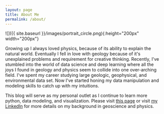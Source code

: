 ```yaml
---
layout: page
title: About Me
permalink: /about/
---
```


![]({{ site.baseurl }}/images/portrait_circle.png){:height="200px" width="200px"}

Growing up I always loved physics, because of its ability to explain the natural world. Eventually I fell in love with geology because of it's unexplained problems and requirement for creative thinking. Recently, I've stumbled into the world of data science and deep learning where all the joys I found in geology and physics seem to collide into one over-arching field. I've spent my career studying large geologic, geophysical, and environmental data set. Now I've started honing my data manipulation and modeling skills to catch up with my intuitions.

This blog will serve as my personal outlet as I continue to learn more python, data modeling, and visualization. Please visit [this page](https://rysarmstr.github.io/Data-Bites-Blog/2020/04/25/Introduction.html) or visit [my LinkedIn](https://www.linkedin.com/in/rysarmstr/) for more details on my background in geoscience and physics.